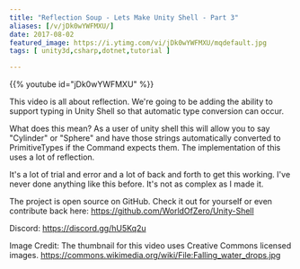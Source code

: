 ```yaml
---
title: "Reflection Soup - Lets Make Unity Shell - Part 3"
aliases: [/v/jDk0wYWFMXU/]
date: 2017-08-02
featured_image: https://i.ytimg.com/vi/jDk0wYWFMXU/mqdefault.jpg
tags: [ unity3d,csharp,dotnet,tutorial ]

---
```


{{% youtube id="jDk0wYWFMXU" %}}

This video is all about reflection. We're going to be adding the ability to support typing in Unity Shell so that automatic type conversion can occur.

What does this mean? As a user of unity shell this will allow you to say "Cylinder" or "Sphere" and have those strings automatically converted to PrimitiveTypes if the Command expects them. The implementation of this uses a lot of reflection.

It's a lot of trial and error and a lot of back and forth to get this working. I've never done anything like this before. It's not as complex as I made it.

The project is open source on GitHub. Check it out for yourself or even contribute back here: https://github.com/WorldOfZero/Unity-Shell

Discord: https://discord.gg/hU5Kq2u

Image Credit:
The thumbnail for this video uses Creative Commons licensed images.
https://commons.wikimedia.org/wiki/File:Falling_water_drops.jpg